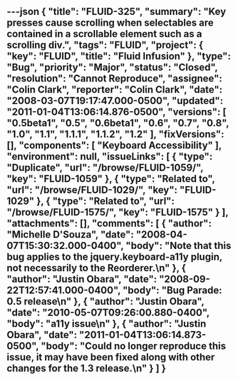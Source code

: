 ---json
{
  "title": "FLUID-325",
  "summary": "Key presses cause scrolling when selectables are contained in a scrollable element such as a scrolling div.",
  "tags": "FLUID",
  "project": {
    "key": "FLUID",
    "title": "Fluid Infusion"
  },
  "type": "Bug",
  "priority": "Major",
  "status": "Closed",
  "resolution": "Cannot Reproduce",
  "assignee": "Colin Clark",
  "reporter": "Colin Clark",
  "date": "2008-03-07T19:17:47.000-0500",
  "updated": "2011-01-04T13:06:14.876-0500",
  "versions": [
    "0.5beta1",
    "0.5",
    "0.6beta1",
    "0.6",
    "0.7",
    "0.8",
    "1.0",
    "1.1",
    "1.1.1",
    "1.1.2",
    "1.2"
  ],
  "fixVersions": [],
  "components": [
    "Keyboard Accessibility"
  ],
  "environment": null,
  "issueLinks": [
    {
      "type": "Duplicate",
      "url": "/browse/FLUID-1059/",
      "key": "FLUID-1059"
    },
    {
      "type": "Related to",
      "url": "/browse/FLUID-1029/",
      "key": "FLUID-1029"
    },
    {
      "type": "Related to",
      "url": "/browse/FLUID-1575/",
      "key": "FLUID-1575"
    }
  ],
  "attachments": [],
  "comments": [
    {
      "author": "Michelle D'Souza",
      "date": "2008-04-07T15:30:32.000-0400",
      "body": "Note that this bug applies to the jquery.keyboard-a11y plugin, not necessarily to the Reorderer.\n"
    },
    {
      "author": "Justin Obara",
      "date": "2008-09-22T12:57:41.000-0400",
      "body": "Bug Parade: 0.5 release\n"
    },
    {
      "author": "Justin Obara",
      "date": "2010-05-07T09:26:00.880-0400",
      "body": "a11y issue\n"
    },
    {
      "author": "Justin Obara",
      "date": "2011-01-04T13:06:14.873-0500",
      "body": "Could no longer reproduce this issue, it may have been fixed along with other changes for the 1.3 release.\n"
    }
  ]
}
---

        